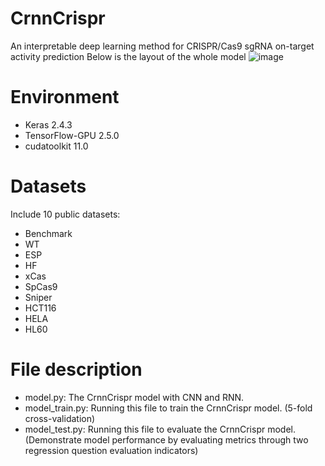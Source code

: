 # CrnnCrispr
An interpretable deep learning method for CRISPR/Cas9 sgRNA on-target activity prediction
Below is the layout of the whole model
![image](https://github.com/White-Cement/CrnnCrispr/assets/104978990/787d4e04-8ae5-4ec7-b527-e78c36a646db)
# Environment
* Keras 2.4.3
* TensorFlow-GPU 2.5.0
* cudatoolkit 11.0
# Datasets
Include 10 public datasets:
* Benchmark
* WT
* ESP
* HF
* xCas
* SpCas9
* Sniper
* HCT116
* HELA
* HL60
# File description
* model.py: The CrnnCrispr model with CNN and RNN.
* model_train.py: Running this file to train the CrnnCrispr model. (5-fold cross-validation)
* model_test.py: Running this file to evaluate the CrnnCrispr model. (Demonstrate model performance by evaluating metrics through two regression question evaluation indicators)
